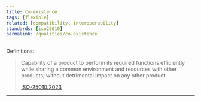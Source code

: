 ```yaml
---
title: Co-existence
tags: [flexible]
related: [compatibility, interoperability]
standards: [iso25010]
permalink: /qualities/co-existence
---
```




Definitions:

>Capability of a product to perform its required functions efficiently while sharing a common environment and resources with other products, without detrimental impact on any other product.
> 
>[ISO-25010:2023](/references/#iso-25010-2023)

<hr class="with-no-margin"/>

